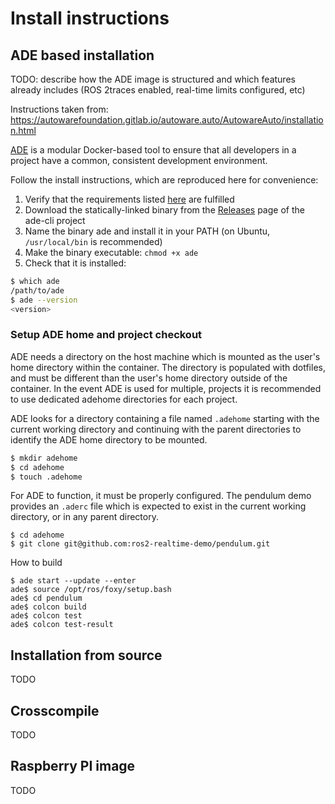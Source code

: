 # Install instructions

## ADE based installation

TODO: describe how the ADE image is structured and which features already includes (ROS 2traces
 enabled, real-time limits configured, etc)  
   
Instructions taken from: https://autowarefoundation.gitlab.io/autoware.auto/AutowareAuto/installation.html

[ADE](https://ade-cli.readthedocs.io/en/latest/index.html) is a modular Docker-based tool to ensure that all developers in a project have a common,
 consistent development environment.

Follow the install instructions, which are reproduced here for convenience:

1. Verify that the requirements listed
 [here](https://ade-cli.readthedocs.io/en/latest/install.html#requirements) are fulfilled
2. Download the statically-linked binary from the
 [Releases](https://gitlab.com/ApexAI/ade-cli/-/releases) page of the ade-cli project
3. Name the binary ade and install it in your PATH (on Ubuntu, `/usr/local/bin` is recommended)
4. Make the binary executable: `chmod +x ade`
5. Check that it is installed:

```bash
$ which ade
/path/to/ade
$ ade --version
<version>
```

### Setup ADE home and project checkout
ADE needs a directory on the host machine which is mounted as the user's home directory within
 the container. The directory is populated with dotfiles, and must be different than the
  user's home directory outside of the container. In the event ADE is used for multiple,
   projects it is recommended to use dedicated adehome directories for each project.

ADE looks for a directory containing a file named `.adehome` starting with the current
 working directory and continuing with the parent directories to identify the ADE home
  directory to be mounted.

```bash
$ mkdir adehome
$ cd adehome
$ touch .adehome
```

For ADE to function, it must be properly configured. The pendulum demo provides an `.aderc` file
 which is expected to exist in the current working directory, or in any parent directory. 

```
$ cd adehome
$ git clone git@github.com:ros2-realtime-demo/pendulum.git
```

How to build
```
$ ade start --update --enter 
ade$ source /opt/ros/foxy/setup.bash
ade$ cd pendulum
ade$ colcon build
ade$ colcon test
ade$ colcon test-result
```

## Installation from source

TODO 

## Crosscompile
 
TODO
 
## Raspberry PI image

TODO